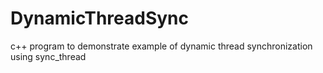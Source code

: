 # DynamicThreadSync
c++ program to demonstrate example of dynamic thread synchronization using sync_thread

